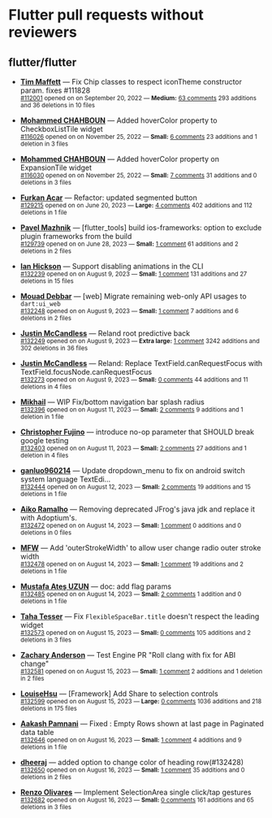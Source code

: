 # Flutter pull requests without reviewers

## flutter/flutter

* **[Tim Maffett](https://github.com/timmaffett)** &mdash; Fix Chip classes to respect iconTheme constructor param. fixes #111828<br />
    <sub>[#112001](https://github.com/flutter/flutter/pull/112001) opened on on September 20, 2022 &mdash; **Medium:** [63 comments](https://github.com/flutter/flutter/pull/112001) 293 additions and 36 deletions in 10 files</sub><br />

* **[Mohammed  CHAHBOUN](https://github.com/M97Chahboun)** &mdash; Added hoverColor property to CheckboxListTile widget<br />
    <sub>[#116026](https://github.com/flutter/flutter/pull/116026) opened on on November 25, 2022 &mdash; **Small:** [6 comments](https://github.com/flutter/flutter/pull/116026) 23 additions and 1 deletion in 3 files</sub><br />

* **[Mohammed  CHAHBOUN](https://github.com/M97Chahboun)** &mdash; Added hoverColor property on ExpansionTile widget<br />
    <sub>[#116030](https://github.com/flutter/flutter/pull/116030) opened on on November 25, 2022 &mdash; **Small:** [7 comments](https://github.com/flutter/flutter/pull/116030) 31 additions and 0 deletions in 3 files</sub><br />

* **[Furkan Acar](https://github.com/AcarFurkan)** &mdash; Refactor: updated segmented button<br />
    <sub>[#129215](https://github.com/flutter/flutter/pull/129215) opened on on June 20, 2023 &mdash; **Large:** [4 comments](https://github.com/flutter/flutter/pull/129215) 402 additions and 112 deletions in 1 file</sub><br />

* **[Pavel Mazhnik](https://github.com/p-mazhnik)** &mdash; [flutter_tools] build ios-frameworks: option to exclude plugin frameworks from the build<br />
    <sub>[#129739](https://github.com/flutter/flutter/pull/129739) opened on on June 28, 2023 &mdash; **Small:** [1 comment](https://github.com/flutter/flutter/pull/129739) 61 additions and 2 deletions in 2 files</sub><br />

* **[Ian Hickson](https://github.com/Hixie)** &mdash; Support disabling animations in the CLI<br />
    <sub>[#132239](https://github.com/flutter/flutter/pull/132239) opened on on August 9, 2023 &mdash; **Small:** [1 comment](https://github.com/flutter/flutter/pull/132239) 131 additions and 27 deletions in 15 files</sub><br />

* **[Mouad Debbar](https://github.com/mdebbar)** &mdash; [web] Migrate remaining web-only API usages to `dart:ui_web`<br />
    <sub>[#132248](https://github.com/flutter/flutter/pull/132248) opened on on August 9, 2023 &mdash; **Small:** [1 comment](https://github.com/flutter/flutter/pull/132248) 7 additions and 6 deletions in 2 files</sub><br />

* **[Justin McCandless](https://github.com/justinmc)** &mdash; Reland root predictive back<br />
    <sub>[#132249](https://github.com/flutter/flutter/pull/132249) opened on on August 9, 2023 &mdash; **Extra large:** [1 comment](https://github.com/flutter/flutter/pull/132249) 3242 additions and 302 deletions in 36 files</sub><br />

* **[Justin McCandless](https://github.com/justinmc)** &mdash; Reland: Replace TextField.canRequestFocus with TextField.focusNode.canRequestFocus<br />
    <sub>[#132273](https://github.com/flutter/flutter/pull/132273) opened on on August 9, 2023 &mdash; **Small:** [0 comments](https://github.com/flutter/flutter/pull/132273) 44 additions and 11 deletions in 4 files</sub><br />

* **[Mikhail](https://github.com/mishapark)** &mdash; WIP Fix/bottom navigation bar splash radius<br />
    <sub>[#132396](https://github.com/flutter/flutter/pull/132396) opened on on August 11, 2023 &mdash; **Small:** [2 comments](https://github.com/flutter/flutter/pull/132396) 9 additions and 1 deletion in 1 file</sub><br />

* **[Christopher Fujino](https://github.com/christopherfujino)** &mdash; introduce no-op parameter that SHOULD break google testing<br />
    <sub>[#132403](https://github.com/flutter/flutter/pull/132403) opened on on August 11, 2023 &mdash; **Small:** [2 comments](https://github.com/flutter/flutter/pull/132403) 27 additions and 1 deletion in 4 files</sub><br />

* **[ganluo960214](https://github.com/ganluo960214)** &mdash; Update dropdown_menu to fix on android switch system language TextEdi…<br />
    <sub>[#132444](https://github.com/flutter/flutter/pull/132444) opened on on August 12, 2023 &mdash; **Small:** [2 comments](https://github.com/flutter/flutter/pull/132444) 19 additions and 15 deletions in 1 file</sub><br />

* **[Aiko Ramalho](https://github.com/AikoRamalho)** &mdash; Removing deprecated JFrog's java jdk and replace it with Adoptium's.<br />
    <sub>[#132472](https://github.com/flutter/flutter/pull/132472) opened on on August 14, 2023 &mdash; **Small:** [1 comment](https://github.com/flutter/flutter/pull/132472) 0 additions and 0 deletions in 0 files</sub><br />

* **[MFW](https://github.com/mafanwei)** &mdash; Add 'outerStrokeWidth' to allow user change radio outer stroke width<br />
    <sub>[#132478](https://github.com/flutter/flutter/pull/132478) opened on on August 14, 2023 &mdash; **Small:** [1 comment](https://github.com/flutter/flutter/pull/132478) 19 additions and 2 deletions in 1 file</sub><br />

* **[Mustafa Ateş UZUN](https://github.com/0o001)** &mdash; doc: add flag params<br />
    <sub>[#132485](https://github.com/flutter/flutter/pull/132485) opened on on August 14, 2023 &mdash; **Small:** [2 comments](https://github.com/flutter/flutter/pull/132485) 1 addition and 0 deletions in 1 file</sub><br />

* **[Taha Tesser](https://github.com/TahaTesser)** &mdash; Fix `FlexibleSpaceBar.title` doesn't respect the leading widget<br />
    <sub>[#132573](https://github.com/flutter/flutter/pull/132573) opened on on August 15, 2023 &mdash; **Small:** [0 comments](https://github.com/flutter/flutter/pull/132573) 105 additions and 2 deletions in 3 files</sub><br />

* **[Zachary Anderson](https://github.com/zanderso)** &mdash; Test Engine PR "Roll clang with fix for ABI change"<br />
    <sub>[#132581](https://github.com/flutter/flutter/pull/132581) opened on on August 15, 2023 &mdash; **Small:** [1 comment](https://github.com/flutter/flutter/pull/132581) 2 additions and 1 deletion in 2 files</sub><br />

* **[LouiseHsu](https://github.com/LouiseHsu)** &mdash; [Framework] Add Share to selection controls<br />
    <sub>[#132599](https://github.com/flutter/flutter/pull/132599) opened on on August 15, 2023 &mdash; **Large:** [0 comments](https://github.com/flutter/flutter/pull/132599) 1036 additions and 218 deletions in 175 files</sub><br />

* **[Aakash Pamnani](https://github.com/aakash-pamnani)** &mdash; Fixed : Empty Rows shown at last page in Paginated data table<br />
    <sub>[#132646](https://github.com/flutter/flutter/pull/132646) opened on on August 16, 2023 &mdash; **Small:** [1 comment](https://github.com/flutter/flutter/pull/132646) 4 additions and 9 deletions in 1 file</sub><br />

* **[dheeraj](https://github.com/dheerajv099)** &mdash; added option to change color of heading row(#132428)<br />
    <sub>[#132650](https://github.com/flutter/flutter/pull/132650) opened on on August 16, 2023 &mdash; **Small:** [1 comment](https://github.com/flutter/flutter/pull/132650) 35 additions and 0 deletions in 2 files</sub><br />

* **[Renzo Olivares](https://github.com/Renzo-Olivares)** &mdash; Implement SelectionArea single click/tap gestures<br />
    <sub>[#132682](https://github.com/flutter/flutter/pull/132682) opened on on August 16, 2023 &mdash; **Small:** [0 comments](https://github.com/flutter/flutter/pull/132682) 161 additions and 65 deletions in 3 files</sub><br />

